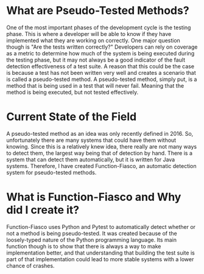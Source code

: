 <!-- Both your title and this description are made public and displayed in the conference program to help attendees decide whether they are interested in this presentation. Limit this description to a few concise paragraphs.

Please do not include any personally identifiable information. The initial round of reviews are annonymous, and this field will visible to reviewers. -->

# What are Pseudo-Tested Methods?
One of the most important phases of the development cycle is the testing phase. This is where a developer will be able to know if they have implemented what they are working on correctly. One major question though is "Are the tests written correctly?" Developers can rely on coverage as a metric to determine how much of the system is being executed during the testing phase, but it may not always be a good indicator of the fault detection effectiveness of a test suite. A reason that this could be the case is because a test has not been written very well and creates a scenario that is called a pseudo-tested method. A pseudo-tested method, simply put, is a method that is being used in a test that will never fail. Meaning that the method is being executed, but not tested effectively.

# Current State of the Field
A pseudo-tested method as an idea was only recently defined in 2016. So, unfortunately there are many systems that could have them without knowing. Since this is a relatively knew idea, there really are not many ways to detect them, the largest way being that of detection by hand. There is a system that can detect them automatically, but it is written for Java systems. Therefore, I have created Function-Fiasco, an automatic detection system for pseudo-tested methods.

# What is Function-Fiasco and Why did I create it?
Function-Fiasco uses Python and Pytest to automatically detect whether or not a method is being pseudo-tested. It was created because of the loosely-typed nature of the Python programming language. Its main function though is to show that there is always a way to make implementation better, and that understanding that building the test suite is part of that implementation could lead to more stable systems with a lower chance of crashes.
